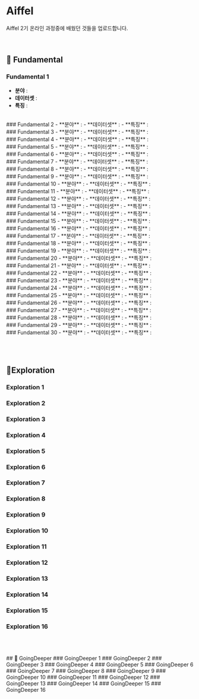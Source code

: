# Aiffel
Aiffel 2기 온라인 과정중에 배웠던 것들을 업로드합니다.
<br/>
<br/>
<br/>

## 🔑 Fundamental

### Fundamental 1
- **분야** :
- **데이터셋** :
- **특징** :
<br/>
### Fundamental 2
- **분야** :
- **데이터셋** :
- **특징** :
<br/>
### Fundamental 3
- **분야** :
- **데이터셋** :
- **특징** :
<br/>
### Fundamental 4
- **분야** :
- **데이터셋** :
- **특징** :
<br/>
### Fundamental 5
- **분야** :
- **데이터셋** :
- **특징** :
<br/>
### Fundamental 6
- **분야** :
- **데이터셋** :
- **특징** :
<br/>
### Fundamental 7
- **분야** :
- **데이터셋** :
- **특징** :
<br/>
### Fundamental 8
- **분야** :
- **데이터셋** :
- **특징** :
<br/>
### Fundamental 9
- **분야** :
- **데이터셋** :
- **특징** :
<br/>
### Fundamental 10
- **분야** :
- **데이터셋** :
- **특징** :
<br/>
### Fundamental 11
- **분야** :
- **데이터셋** :
- **특징** :
<br/>
### Fundamental 12
- **분야** :
- **데이터셋** :
- **특징** :
<br/>
### Fundamental 13
- **분야** :
- **데이터셋** :
- **특징** :
<br/>
### Fundamental 14
- **분야** :
- **데이터셋** :
- **특징** :
<br/>
### Fundamental 15
- **분야** :
- **데이터셋** :
- **특징** :
<br/>
### Fundamental 16
- **분야** :
- **데이터셋** :
- **특징** :
<br/>
### Fundamental 17
- **분야** :
- **데이터셋** :
- **특징** :
<br/>
### Fundamental 18
- **분야** :
- **데이터셋** :
- **특징** :
<br/>
### Fundamental 19
- **분야** :
- **데이터셋** :
- **특징** :
<br/>
### Fundamental 20
- **분야** :
- **데이터셋** :
- **특징** :
<br/>
### Fundamental 21
- **분야** :
- **데이터셋** :
- **특징** :
<br/>
### Fundamental 22
- **분야** :
- **데이터셋** :
- **특징** :
<br/>
### Fundamental 23
- **분야** :
- **데이터셋** :
- **특징** :
<br/>
### Fundamental 24
- **분야** :
- **데이터셋** :
- **특징** :
<br/>
### Fundamental 25
- **분야** :
- **데이터셋** :
- **특징** :
<br/>
### Fundamental 26
- **분야** :
- **데이터셋** :
- **특징** :
<br/>
### Fundamental 27
- **분야** :
- **데이터셋** :
- **특징** :
<br/>
### Fundamental 28
- **분야** :
- **데이터셋** :
- **특징** :
<br/>
### Fundamental 29
- **분야** :
- **데이터셋** :
- **특징** :
<br/>
### Fundamental 30
- **분야** :
- **데이터셋** :
- **특징** :
<br/>
<br/>
<br/>
<br/>

## 🍒Exploration

### Exploration 1
### Exploration 2
### Exploration 3
### Exploration 4
### Exploration 5
### Exploration 6
### Exploration 7
### Exploration 8
### Exploration 9
### Exploration 10
### Exploration 11
### Exploration 12
### Exploration 13
### Exploration 14
### Exploration 15
### Exploration 16

<br/>
<br/>
<br/>
## 🍑 GoingDeeper
### GoingDeeper 1
### GoingDeeper 2
### GoingDeeper 3
### GoingDeeper 4
### GoingDeeper 5
### GoingDeeper 6
### GoingDeeper 7
### GoingDeeper 8
### GoingDeeper 9
### GoingDeeper 10
### GoingDeeper 11
### GoingDeeper 12
### GoingDeeper 13
### GoingDeeper 14
### GoingDeeper 15
### GoingDeeper 16
